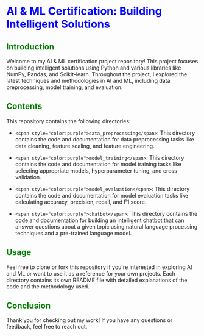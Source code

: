 # <span style="color:blue">AI & ML Certification: Building Intelligent Solutions</span>

## <span style="color:green">Introduction</span>

Welcome to my AI & ML certification project repository! This project focuses on building intelligent solutions using Python and various libraries like NumPy, Pandas, and Scikit-learn. Throughout the project, I explored the latest techniques and methodologies in AI and ML, including data preprocessing, model training, and evaluation. 

## <span style="color:green">Contents</span>

This repository contains the following directories:

- `<span style="color:purple">data_preprocessing</span>`: This directory contains the code and documentation for data preprocessing tasks like data cleaning, feature scaling, and feature engineering.

- `<span style="color:purple">model_training</span>`: This directory contains the code and documentation for model training tasks like selecting appropriate models, hyperparameter tuning, and cross-validation.

- `<span style="color:purple">model_evaluation</span>`: This directory contains the code and documentation for model evaluation tasks like calculating accuracy, precision, recall, and F1 score.

- `<span style="color:purple">chatbot</span>`: This directory contains the code and documentation for building an intelligent chatbot that can answer questions about a given topic using natural language processing techniques and a pre-trained language model.

## <span style="color:green">Usage</span>

Feel free to clone or fork this repository if you're interested in exploring AI and ML or want to use it as a reference for your own projects. Each directory contains its own README file with detailed explanations of the code and the methodology used.

## <span style="color:green">Conclusion</span>

Thank you for checking out my work! If you have any questions or feedback, feel free to reach out.
